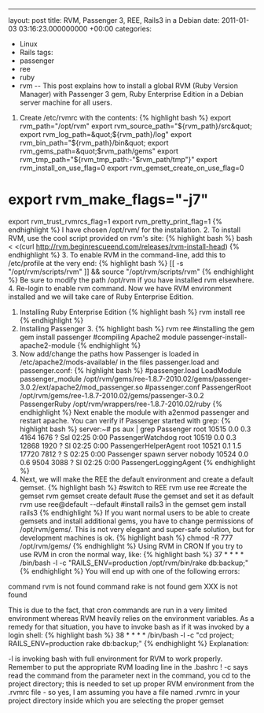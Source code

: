 ---
layout: post
title: RVM, Passenger 3, REE, Rails3 in a Debian
date: 2011-01-03 03:16:23.000000000 +00:00
categories:
- Linux
- Rails
tags:
- passenger
- ree
- ruby
- rvm
--
This post explains how to install a global RVM (Ruby Version Manager) with Passenger 3 gem, Ruby Enterprise Edition in a Debian server machine for all users.

1. Create /etc/rvmrc with the contents:
{% highlight bash %}
export rvm_path=&quot;/opt/rvm&quot;
export rvm_source_path=&quot;${rvm_path}/src&quot;
export rvm_log_path=&quot;${rvm_path}/log&quot;
export rvm_bin_path=&quot;${rvm_path}/bin&quot;
export rvm_gems_path=&quot;$rvm_path/gems&quot;
export rvm_tmp_path=&quot;${rvm_tmp_path:-&quot;$rvm_path/tmp&quot;}&quot;
export rvm_install_on_use_flag=0
export rvm_gemset_create_on_use_flag=0
# export rvm_make_flags=&quot;-j7&quot;
export rvm_trust_rvmrcs_flag=1
export rvm_pretty_print_flag=1
{% endhighlight %}
I have chosen /opt/rvm/ for the installation.
2. To install RVM, use the cool script provided on rvm's site:
{% highlight bash %}
bash &lt; &lt;(curl http://rvm.beginrescueend.com/releases/rvm-install-head)
{% endhighlight %}
3. To enable RVM in the command-line, add this to /etc/profile at the very end:
{% highlight bash %}
[[ -s &quot;/opt/rvm/scripts/rvm&quot; ]] &amp;&amp; source &quot;/opt/rvm/scripts/rvm&quot;
{% endhighlight %}
Be sure to modify the path /opt/rvm if you have installed rvm elsewhere.
4. Re-login to enable rvm command.
Now we have RVM environment installed and we will take care of Ruby Enterprise Edition.
1. Installing Ruby Enterprise Edition
{% highlight bash %}
rvm install ree
{% endhighlight %}
2. Installing Passenger 3.
{% highlight bash %}
rvm ree
#installing the gem
gem install passenger
#compiling Apache2 module
passenger-install-apache2-module
{% endhighlight %}
3. Now add/change the paths how Passenger is loaded in /etc/apache2/mods-available/ in the files passenger.load and passenger.conf:
{% highlight bash %}
#passenger.load
LoadModule passenger_module /opt/rvm/gems/ree-1.8.7-2010.02/gems/passenger-3.0.2/ext/apache2/mod_passenger.so
#passenger.conf
PassengerRoot /opt/rvm/gems/ree-1.8.7-2010.02/gems/passenger-3.0.2
PassengerRuby /opt/rvm/wrappers/ree-1.8.7-2010.02/ruby
{% endhighlight %}
Next enable the module with a2enmod passenger and restart apache.
You can verify if Passenger started with grep:
{% highlight bash %}
server:~# ps aux | grep Passenger
root     10515  0.0  0.3   4164  1676 ?        Ssl  02:25   0:00 PassengerWatchdog
root     10519  0.0  0.3  12868  1920 ?        Sl   02:25   0:00 PassengerHelperAgent
root     10521  0.1  1.5  17720  7812 ?        S    02:25   0:00 Passenger spawn server
nobody   10524  0.0  0.6   9504  3088 ?        Sl   02:25   0:00 PassengerLoggingAgent
{% endhighlight %}
4. Next, we will make the REE the default environment and create a default gemset.
{% highlight bash %}
#switch to REE
rvm use ree
#create the gemset
rvm gemset create default
#use the gemset and set it as default
rvm use ree@default --default
#install rails3 in the gemset
gem install rails3
{% endhighlight %}
If you want normal users to be able to create gemsets and install additional gems, you have to change permissions of /opt/rvm/gems/.
This is not very elegant and super-safe solution, but for development machines is ok.
{% highlight bash %}
chmod -R 777 /opt/rvm/gems/
{% endhighlight %}
Using RVM in CRON
If you try to use RVM in cron the normal way, like:
{% highlight bash %}
37 * * * *      /bin/bash -l -c &quot;RAILS_ENV=production /opt/rvm/bin/rake db:backup;&quot;
{% endhighlight %}
You will end up with one of the following errors:

command rvm is not found
command rake is not found
gem XXX is not found

This is due to the fact, that cron commands are run in a very limited environment whereas RVM heavily relies on the environment variables.
As a remedy for that situation, you have to invoke bash as if it was invoked by a login shell:
{% highlight bash %}
38 * * * * 	/bin/bash -l -c &quot;cd project; RAILS_ENV=production rake db:backup;&quot;
{% endhighlight %}
Explanation:

-l is invoking bash with full environment for RVM to work properly. Remember to put the appropriate RVM loading line in the .bashrc !
-c says read the command from the parameter
next in the command, you cd to the project directory; this is needed to set up proper RVM environment from the .rvmrc file - so yes, I am assuming you have a file named .rvmrc in your project directory inside which you are selecting the proper gemset

